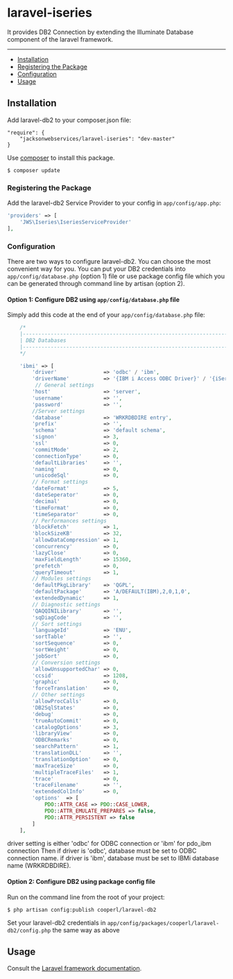 # laravel-iseries


It provides DB2 Connection by extending the Illuminate Database component of the laravel framework.

---

- [Installation](#installation)
- [Registering the Package](#registering-the-package)
- [Configuration](#configuration)
- [Usage](#usage)

## Installation

Add laravel-db2 to your composer.json file:

```
"require": {
    "jacksonwebservices/laravel-iseries": "dev-master"
}
```

Use [composer](http://getcomposer.org) to install this package.

```
$ composer update
```

### Registering the Package

Add the laravel-db2 Service Provider to your config in ``app/config/app.php``:

```php
'providers' => [
    'JWS\Iseries\IseriesServiceProvider'
],
```

### Configuration

There are two ways to configure laravel-db2. You can choose the most convenient way for you. You can put your DB2 credentials into ``app/config/database.php`` (option 1) file or use package config file which you can be generated through command line by artisan (option 2).

#### Option 1: Configure DB2 using ``app/config/database.php`` file 

Simply add this code at the end of your ``app/config/database.php`` file:

```php
    /*
    |--------------------------------------------------------------------------
    | DB2 Databases
    |--------------------------------------------------------------------------
    */

    'ibmi' => [
        'driver'               => 'odbc' / 'ibm',
        'driverName'           => '{IBM i Access ODBC Driver}' / '{iSeries Access ODBC Driver}',
         // General settings
        'host'                 => 'server',
        'username'             => '',
        'password'             => '',
        //Server settings
        'database'             => 'WRKRDBDIRE entry',
        'prefix'               => '',
        'schema'               => 'default schema',
        'signon'               => 3,
        'ssl'                  => 0,
        'commitMode'           => 2,
        'connectionType'       => 0,
        'defaultLibraries'     => '',
        'naming'               => 0,
        'unicodeSql'           => 0,
        // Format settings
        'dateFormat'           => 5,
        'dateSeperator'        => 0,
        'decimal'              => 0,
        'timeFormat'           => 0,
        'timeSeparator'        => 0,
        // Performances settings
        'blockFetch'           => 1,
        'blockSizeKB'          => 32,
        'allowDataCompression' => 1,
        'concurrency'          => 0,
        'lazyClose'            => 0,
        'maxFieldLength'       => 15360,
        'prefetch'             => 0,
        'queryTimeout'         => 1,
        // Modules settings
        'defaultPkgLibrary'    => 'QGPL',
        'defaultPackage'       => 'A/DEFAULT(IBM),2,0,1,0',
        'extendedDynamic'      => 1,
        // Diagnostic settings
        'QAQQINILibrary'       => '',
        'sqDiagCode'           => '',
        // Sort settings
        'languageId'           => 'ENU',
        'sortTable'            => '',
        'sortSequence'         => 0,
        'sortWeight'           => 0,
        'jobSort'              => 0,
        // Conversion settings
        'allowUnsupportedChar' => 0,
        'ccsid'                => 1208,
        'graphic'              => 0,
        'forceTranslation'     => 0,
        // Other settings
        'allowProcCalls'       => 0,
        'DB2SqlStates'         => 0,
        'debug'                => 0,
        'trueAutoCommit'       => 0,
        'catalogOptions'       => 3,
        'libraryView'          => 0,
        'ODBCRemarks'          => 0,
        'searchPattern'        => 1,
        'translationDLL'       => '',
        'translationOption'    => 0,
        'maxTraceSize'         => 0,
        'multipleTraceFiles'   => 1,
        'trace'                => 0,
        'traceFilename'        => '',
        'extendedColInfo'      => 0,
        'options'  => [
            PDO::ATTR_CASE => PDO::CASE_LOWER,
            PDO::ATTR_EMULATE_PREPARES => false,
            PDO::ATTR_PERSISTENT => false
        ]
    ],

```
driver setting is either 'odbc' for ODBC connection or 'ibm' for pdo_ibm connection
Then if driver is 'odbc', database must be set to ODBC connection name.
if driver is 'ibm', database must be set to IBMi database name (WRKRDBDIRE).

#### Option 2: Configure DB2 using package config file

Run on the command line from the root of your project:

```
$ php artisan config:publish cooperl/laravel-db2
```

Set your laravel-db2 credentials in ``app/config/packages/cooperl/laravel-db2/config.php``
the same way as above


## Usage

Consult the [Laravel framework documentation](http://laravel.com/docs).
